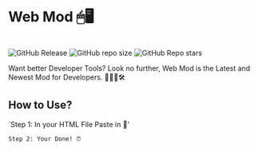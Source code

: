 # Web Mod 🖱🖥
<br>
<img alt="GitHub Release" src="https://img.shields.io/github/v/release/SandwichOriginal/Web-Mod">
<img alt="GitHub repo size" src="https://img.shields.io/github/repo-size/SandwichOriginal/Web-Mod">
<img alt="GitHub Repo stars" src="https://img.shields.io/github/stars/SandwichOriginal/Web-Mod">
<br>

Want better Developer Tools? Look no further, Web Mod is the Latest and Newest Mod for Developers. 👨🏻‍💻🛠

## How to Use?

`Step 1: In your HTML File Paste in 🔗' <clipboard-copy><script src="https://web-mod.vercel.app/main.js"></script><clipboard-copy>

`Step 2: Your Done! ⏰`
